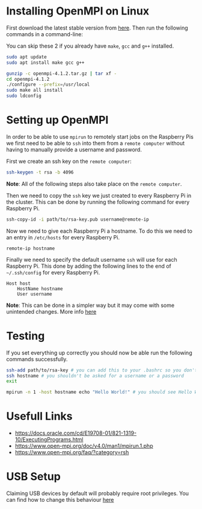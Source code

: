 # Installing OpenMPI on Linux

First download the latest stable version from [here](https://www.open-mpi.org/software/). Then run the following commands in a command-line:

You can skip these 2 if you already have `make`, `gcc` and `g++` installed.
```bash
sudo apt update
sudo apt install make gcc g++
```
```bash
gunzip -c openmpi-4.1.2.tar.gz | tar xf -
cd openmpi-4.1.2
./configure --prefix=/usr/local
sudo make all install
sudo ldconfig
```

# Setting up OpenMPI

In order to be able to use `mpirun` to remotely start jobs on the Raspberry Pis we first need to be able to `ssh` into them from a `remote computer` without having to manually provide a username and password.

First we create an ssh key on the `remote computer`:

```bash
ssh-keygen -t rsa -b 4096
```
**Note**: All of the following steps also take place on the `remote computer`.

Then we need to copy the `ssh` key we just created to every Raspberry Pi in the cluster. This can be done by running the following command for every Raspberry Pi.

```bash
ssh-copy-id -i path/to/rsa-key.pub username@remote-ip
```

Now we need to give each Raspberry Pi a hostname. To do this we need to an entry in `/etc/hosts` for every Raspberry Pi.

```
remote-ip hostname
```

Finally we need to specify the default username `ssh` will use for each Raspberry Pi. This done by adding the following lines to the end of `~/.ssh/config` for every Raspberry Pi.

```
Host host
    HostName hostname
    User username  
```

**Note**: This can be done in a simpler way but it may come with some unintended changes. More info [here](https://stackoverflow.com/questions/10197559/ssh-configuration-override-the-default-username)

# Testing 

If you set everything up correctly you should now be able run the following commands successfully.

```bash
ssh-add path/to/rsa-key # you can add this to your .bashrc so you don't have to keep running this on every terminal
ssh hostname # you shouldn't be asked for a username or a password
exit

mpirun -n 1 -host hostname echo "Hello World!" # you should see Hello World!
```

# Usefull Links

- https://docs.oracle.com/cd/E19708-01/821-1319-10/ExecutingPrograms.html
- https://www.open-mpi.org/doc/v4.0/man1/mpirun.1.php
- https://www.open-mpi.org/faq/?category=rsh

# USB Setup

Claiming USB devices by default will probably require root privileges. You can find how to change this behaviour [here](https://askubuntu.com/questions/978552/how-do-i-make-libusb-work-as-non-root)
